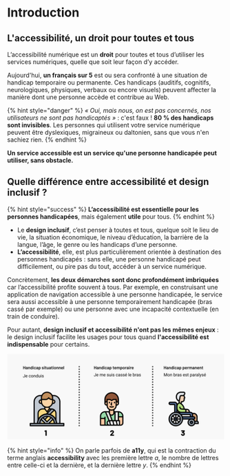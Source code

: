 # Introduction

## L'accessibilité, un droit pour toutes et tous

L’accessibilité numérique est un **droit** pour toutes et tous d’utiliser les services numériques, quelle que soit leur façon d’y accéder.

Aujourd'hui, **un français sur 5** est ou sera confronté à une situation de handicap temporaire ou permanente. Ces handicaps \(auditifs, cognitifs, neurologiques, physiques, verbaux ou encore visuels\) peuvent affecter la manière dont une personne accède et contribue au Web. 

{% hint style="danger" %}
_« Oui, mais nous, on est pas concernés, nos utilisateurs ne sont pas handicaptés »_  : c'est faux ! **80 % des handicaps sont invisibles**. Les personnes qui utilisent votre service numérique peuvent être dyslexiques, migraineux ou daltonien, sans que vous n'en sachiez rien.
{% endhint %}

**Un service accessible est un service qu'une personne handicapée peut utiliser, sans obstacle.**

## Quelle différence entre accessibilité et design inclusif ?

{% hint style="success" %}
**L’accessibilité est essentielle pour les personnes handicapées**, mais également **utile** pour tous.
{% endhint %}

* Le **design inclusif**, c’est penser à toutes et tous, quelque soit le lieu de vie, la situation économique, le niveau d’éducation, la barrière de la langue, l’âge, le genre ou les handicaps d’une personne. 
* **L’accessibilité**, elle, est plus particulièrement orientée à destination des personnes handicapés : sans elle, une personne handicapé peut difficilement, ou pire pas du tout, accéder à un service numérique.

Concrètement, **les deux démarches sont donc profondément imbriquées** car l’accessibilité profite souvent à tous. Par exemple, en construisant une application de navigation accessible à une personne handicapée, le service sera aussi accessible à une personne temporairement handicapée \(bras cassé par exemple\) ou une personne avec une incapacité contextuelle \(en train de conduire\). 

Pour autant, **design inclusif et accessibilité n'ont pas les mêmes enjeux** :  le design inclusif facilite les usages pour tous quand **l'accessibilité est indispensable** pour certains. 

![Exemple de handicap situationnel \(conduire\), temporaire \(avoir le bras cass&#xE9;\) ou permanent \(&#xEA;tre paralys&#xE9;\)](../../.gitbook/assets/inclusive.png)

{% hint style="info" %}
On parle parfois de **a11y**, qui est la contraction du terme anglais **accessibility** avec les première lettre _a_, le nombre de lettres entre celle-ci et la dernière, et la dernière lettre _y_.
{% endhint %}

